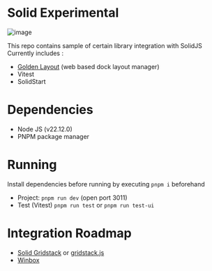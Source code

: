 # Solid Experimental

![image](https://github.com/user-attachments/assets/b11ad314-cbf2-474f-adee-a2266975cd4e)

This repo contains sample of certain library integration with SolidJS
Currently includes :
- [Golden Layout](https://github.com/golden-layout/golden-layout) (web based dock layout manager)
- Vitest
- SolidStart

# Dependencies

- Node JS (v22.12.0)
- PNPM package manager

# Running
Install dependencies before running by executing `pnpm i` beforehand
- Project: `pnpm run dev` (open port 3011)
- Test (Vitest) `pnpm run test` or `pnpm run test-ui`

# Integration Roadmap
- [Solid Gridstack](https://github.com/FelixWieland/solid-gridstack) or [gridstack.js](https://github.com/gridstack/gridstack.js)
- [Winbox](https://github.com/nextapps-de/winbox)